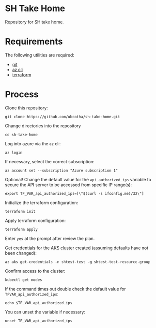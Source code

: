 # SH Take Home

Repository for SH take home.

# Requirements

The following utilities are required:
- [git](https://git-scm.com/downloads)
- [az cli](https://docs.microsoft.com/en-us/cli/azure/install-azure-cli) 
- [terraform](https://www.terraform.io/downloads.html)

# Process

Clone this repository:
```
git clone https://github.com/ubeatha/sh-take-home.git
```

Change directories into the repository
```
cd sh-take-home
```

Log into azure via the `az` cli:
```
az login
```

If necessary, select the correct subscription:
```
az account set --subscription "Azure subscription 1"
```

Optional! Change the default value for the `api_authorized_ips` variable to secure the API server to be accessed from specific IP range(s):
```
export TF_VAR_api_authorized_ips=[\"$(curl -s ifconfig.me)/32\"]
```

Initialize the terraform configuration:
```
terraform init
```

Apply terraform configuration:
```
terraform apply
```

Enter `yes` at the prompt after review the plan.

Get credentials for the AKS cluster created (assuming defaults have not been changed):
```
az aks get-credentials -n shtest-test -g shtest-test-resource-group
```

Confirm access to the cluster:
```
kubectl get nodes
```

If the command times out double check the default value for `TFVAR_api_authorized_ips`:
```
echo $TF_VAR_api_authorized_ips
```

You can unset the variable if necessary:
```
unset TF_VAR_api_authorized_ips
```